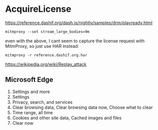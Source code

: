 # AcquireLicense

https://reference.dashif.org/dash.js/nightly/samples/drm/playready.html

~~~
mitmproxy --set stream_large_bodies=9m
~~~

even with the above, I cant seem to capture the license request with MitmProxy,
so just use HAR instead:

~~~
mitmproxy -r reference.dashif.org.har
~~~

<https://wikipedia.org/wiki/Replay_attack>

## Microsoft Edge

1. Settings and more
2. Settings
3. Privacy, search, and services
4. Clear browsing data, Clear browsing data now, Choose what to clear
5. Time range, all time
6. Cookies and other site data, Cached images and files
7. Clear now

